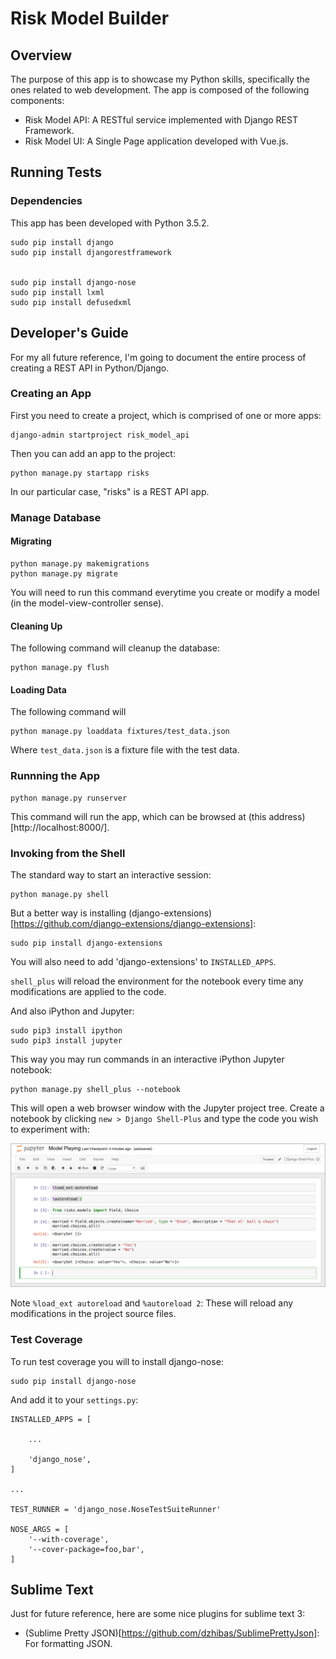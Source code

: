 # Risk Model Builder

## Overview

The purpose of this app is to showcase my Python skills, specifically the ones related to web development. The app is composed of the following components:

* Risk Model API: A RESTful service implemented with Django REST Framework.
* Risk Model UI: A Single Page application developed with Vue.js.

## Running Tests

### Dependencies

This app has been developed with Python 3.5.2.

    sudo pip install django
    sudo pip install djangorestframework


    sudo pip install django-nose
    sudo pip install lxml
    sudo pip install defusedxml

## Developer's Guide

For my all future reference, I'm going to document the entire process of creating a REST API in Python/Django.

### Creating an App

First you need to create a project, which is comprised of one or more apps:

    django-admin startproject risk_model_api


Then you can add an app to the project:

    python manage.py startapp risks

In our particular case, "risks" is a REST API app.


### Manage Database

#### Migrating

    python manage.py makemigrations
    python manage.py migrate

You will need to run this command everytime you create or modify a model (in the model-view-controller sense).

#### Cleaning Up

The following command will cleanup the database:

    python manage.py flush


#### Loading Data

The following command will 

    python manage.py loaddata fixtures/test_data.json

Where `test_data.json` is a fixture file with the test data.

### Runnning the App

    python manage.py runserver

This command will run the app, which can be browsed at (this address)[http://localhost:8000/].

### Invoking from the Shell

The standard way to start an interactive session:

    python manage.py shell

But a better way is installing (django-extensions)[https://github.com/django-extensions/django-extensions]:

    sudo pip install django-extensions

You will also need to add 'django-extensions' to `INSTALLED_APPS`.

`shell_plus` will reload the environment for the notebook every time any modifications are applied to the code.

And also iPython and Jupyter:

    sudo pip3 install ipython
    sudo pip3 install jupyter

This way you may run commands in an interactive iPython Jupyter notebook:

    python manage.py shell_plus --notebook

This will open a web browser window with the Jupyter project tree. Create a notebook by clicking `new > Django Shell-Plus` and type the code you wish to experiment with:

![An Interactive Jupyter iPython Django Shell-Plus Notebook](images/jupyter1.png)

Note `%load_ext autoreload` and `%autoreload 2`: These will reload any modifications in the project source files. 

### Test Coverage

To run test coverage you will to install django-nose:

    sudo pip install django-nose

And add it to your `settings.py`:

	INSTALLED_APPS = [
	    
	    ...
     
	    'django_nose',
	]
     
    ...
     
	TEST_RUNNER = 'django_nose.NoseTestSuiteRunner'
     
	NOSE_ARGS = [
	    '--with-coverage',
	    '--cover-package=foo,bar',
	]

## Sublime Text

Just for future reference, here are some nice plugins for sublime text 3:

* (Sublime Pretty JSON)[https://github.com/dzhibas/SublimePrettyJson]: For formatting JSON.